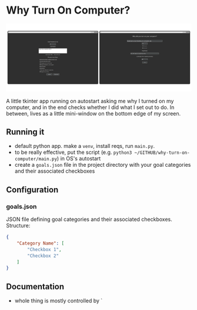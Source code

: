 # Why Turn On Computer?

![screenshot](screenshot.png)

A little tkinter app running on autostart asking me why I turned on my computer, and in the end checks whether I did what I set out to do. In between, lives as a little mini-window on the bottom edge of my screen.

## Running it

- default python app. make a `venv`, install reqs, run `main.py`.
- to be really effective, put the script (e.g. `python3 ~/GITHUB/why-turn-on-computer/main.py`) in OS's autostart
- create a `goals.json` file in the project directory with your goal categories and their associated checkboxes

## Configuration

### goals.json
JSON file defining goal categories and their associated checkboxes. Structure:
```json
{
    "Category Name": [
        "Checkbox 1",
        "Checkbox 2"
    ]
}
```

## Documentation


- whole thing is mostly controlled by `